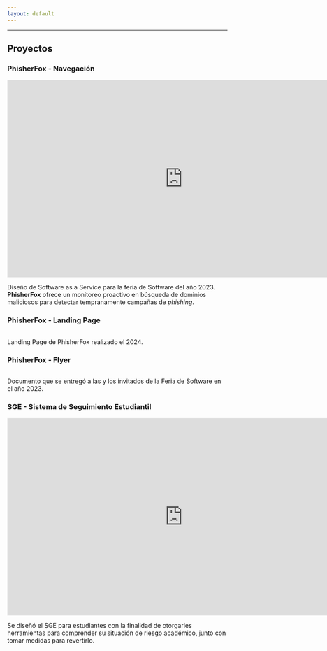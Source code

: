 ```yaml
---
layout: default
---
```



* * *
## Proyectos

### PhisherFox - Navegación
<iframe style="border: 1px solid rgba(0, 0, 0, 0.1);" width="800" height="450" src="https://www.figma.com/embed?embed_host=share&url=https%3A%2F%2Fwww.figma.com%2Fproto%2FiDP0qFmcJ0BFJAYZCztT9B%2FPhisherFox%3Fnode-id%3D905-1321%26t%3DNP7gAG1TaHR2Belt-1%26scaling%3Dmin-zoom%26content-scaling%3Dfixed%26page-id%3D0%253A1%26starting-point-node-id%3D905%253A1321" allowfullscreen></iframe>

Diseño de Software as a Service para la feria de Software del año 2023. **PhisherFox** ofrece un monitoreo proactivo en búsqueda de dominios maliciosos para detectar tempranamente campañas de _phishing_.

<!-- [Link to another page](./another-page.html). -->

### PhisherFox - Landing Page
<img scr = "assets/LandingPage.png">

Landing Page de PhisherFox realizado el 2024.

### PhisherFox - Flyer
<img scr = "assets/Flyer.png">

Documento que se entregó a las y los invitados de la Feria de Software en el año 2023.

### SGE - Sistema de Seguimiento Estudiantil

<iframe style="border: 1px solid rgba(0, 0, 0, 0.1);" width="800" height="450" src="https://www.figma.com/embed?embed_host=share&url=https%3A%2F%2Fwww.figma.com%2Fproto%2F1wQx9dnKT0af09xHMhGQJy%2FPrototipo-DCU%3Fnode-id%3D2253-3735%26t%3D4oqyD6hJ1lUm9ZE7-1%26scaling%3Dmin-zoom%26content-scaling%3Dfixed%26page-id%3D194%253A1561%26starting-point-node-id%3D2221%253A2026" allowfullscreen></iframe>

Se diseñó el SGE para estudiantes con la finalidad de otorgarles herramientas para comprender su situación de riesgo académico, junto con tomar medidas para revertirlo.